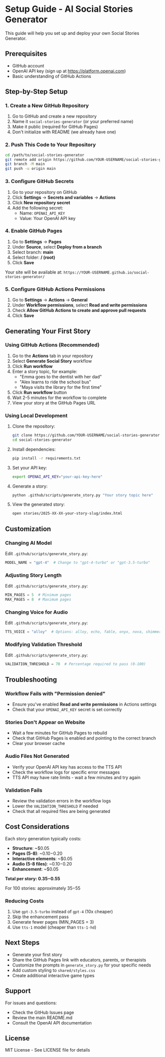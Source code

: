 # Setup Guide - AI Social Stories Generator

This guide will help you set up and deploy your own Social Stories Generator.

## Prerequisites

- GitHub account
- OpenAI API key (sign up at https://platform.openai.com)
- Basic understanding of GitHub Actions

## Step-by-Step Setup

### 1. Create a New GitHub Repository

1. Go to GitHub and create a new repository
2. Name it `social-stories-generator` (or your preferred name)
3. Make it public (required for GitHub Pages)
4. Don't initialize with README (we already have one)

### 2. Push This Code to Your Repository

```bash
cd /path/to/social-stories-generator
git remote add origin https://github.com/YOUR-USERNAME/social-stories-generator.git
git branch -M main
git push -u origin main
```

### 3. Configure GitHub Secrets

1. Go to your repository on GitHub
2. Click **Settings** → **Secrets and variables** → **Actions**
3. Click **New repository secret**
4. Add the following secret:
   - Name: `OPENAI_API_KEY`
   - Value: Your OpenAI API key

### 4. Enable GitHub Pages

1. Go to **Settings** → **Pages**
2. Under **Source**, select **Deploy from a branch**
3. Select branch: **main**
4. Select folder: **/ (root)**
5. Click **Save**

Your site will be available at: `https://YOUR-USERNAME.github.io/social-stories-generator/`

### 5. Configure GitHub Actions Permissions

1. Go to **Settings** → **Actions** → **General**
2. Under **Workflow permissions**, select **Read and write permissions**
3. Check **Allow GitHub Actions to create and approve pull requests**
4. Click **Save**

## Generating Your First Story

### Using GitHub Actions (Recommended)

1. Go to the **Actions** tab in your repository
2. Select **Generate Social Story** workflow
3. Click **Run workflow**
4. Enter a story topic, for example:
   - "Emma goes to the dentist with her dad"
   - "Alex learns to ride the school bus"
   - "Maya visits the library for the first time"
5. Click **Run workflow** button
6. Wait 2-5 minutes for the workflow to complete
7. View your story at the GitHub Pages URL

### Using Local Development

1. Clone the repository:
   ```bash
   git clone https://github.com/YOUR-USERNAME/social-stories-generator.git
   cd social-stories-generator
   ```

2. Install dependencies:
   ```bash
   pip install -r requirements.txt
   ```

3. Set your API key:
   ```bash
   export OPENAI_API_KEY="your-api-key-here"
   ```

4. Generate a story:
   ```bash
   python .github/scripts/generate_story.py "Your story topic here"
   ```

5. View the generated story:
   ```bash
   open stories/2025-XX-XX-your-story-slug/index.html
   ```

## Customization

### Changing AI Model

Edit `.github/scripts/generate_story.py`:

```python
MODEL_NAME = "gpt-4"  # Change to "gpt-4-turbo" or "gpt-3.5-turbo"
```

### Adjusting Story Length

Edit `.github/scripts/generate_story.py`:

```python
MIN_PAGES = 5  # Minimum pages
MAX_PAGES = 8  # Maximum pages
```

### Changing Voice for Audio

Edit `.github/scripts/generate_story.py`:

```python
TTS_VOICE = "alloy"  # Options: alloy, echo, fable, onyx, nova, shimmer
```

### Modifying Validation Threshold

Edit `.github/scripts/generate_story.py`:

```python
VALIDATION_THRESHOLD = 70  # Percentage required to pass (0-100)
```

## Troubleshooting

### Workflow Fails with "Permission denied"

- Ensure you've enabled **Read and write permissions** in Actions settings
- Check that your `OPENAI_API_KEY` secret is set correctly

### Stories Don't Appear on Website

- Wait a few minutes for GitHub Pages to rebuild
- Check that GitHub Pages is enabled and pointing to the correct branch
- Clear your browser cache

### Audio Files Not Generated

- Verify your OpenAI API key has access to the TTS API
- Check the workflow logs for specific error messages
- TTS API may have rate limits - wait a few minutes and try again

### Validation Fails

- Review the validation errors in the workflow logs
- Lower the `VALIDATION_THRESHOLD` if needed
- Check that all required files are being generated

## Cost Considerations

Each story generation typically costs:
- **Structure**: ~$0.05
- **Pages (5-8)**: ~$0.10-$0.20
- **Interactive elements**: ~$0.05
- **Audio (5-8 files)**: ~$0.10-$0.20
- **Enhancement**: ~$0.05

**Total per story: $0.35-$0.55**

For 100 stories: approximately $35-$55

### Reducing Costs

1. Use `gpt-3.5-turbo` instead of `gpt-4` (10x cheaper)
2. Skip the enhancement pass
3. Generate fewer pages (MIN_PAGES = 3)
4. Use `tts-1` model (cheaper than `tts-1-hd`)

## Next Steps

- Generate your first story
- Share the GitHub Pages link with educators, parents, or therapists
- Customize the prompts in `generate_story.py` for your specific needs
- Add custom styling to `shared/styles.css`
- Create additional interactive game types

## Support

For issues and questions:
- Check the GitHub Issues page
- Review the main README.md
- Consult the OpenAI API documentation

## License

MIT License - See LICENSE file for details

